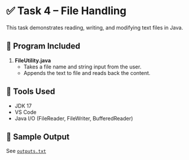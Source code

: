 # ✅ Task 4 – File Handling

This task demonstrates reading, writing, and modifying text files in Java.

## 🔹 Program Included

1. **FileUtility.java**
   - Takes a file name and string input from the user.
   - Appends the text to file and reads back the content.

## 🔧 Tools Used
- JDK 17
- VS Code
- Java I/O (FileReader, FileWriter, BufferedReader)

## 🧪 Sample Output
See [`outputs.txt`](./outputs.txt)
